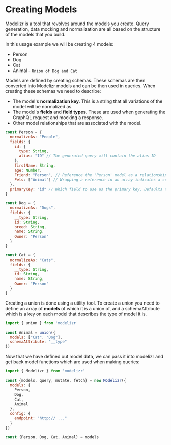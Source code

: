 # Creating Models

Modelizr is a tool that revolves around the models you create. Query generation, data mocking and normalization are all based on the structure of the models
that you build.

In this usage example we will be creating 4 models:

+ Person
+ Dog
+ Cat
+ Animal - `Union of Dog and Cat`

Models are defined by creating schemas. These schemas are then converted into Modelizr models and can be then used in queries. When creating these schemas we need to describe:

+ The model's **normalization key**. This is a string that all variations of the model will be normalized as.
+ The model's **fields** and **field types**. These are used when generating the GraphQL request and mocking a response.
+ Other model relationships that are associated with the model.

```javascript
const Person = {
  normalizeAs: "People",
  fields: {
    id: {
      type: String,
      alias: "ID" // The generated query will contain the alias ID
    },
    firstName: String,
    age: Number,
    Friend: "Person", // Reference the 'Person' model as a relationship
    Pets: ["Animal"] // Wrapping a reference in an array indicates a collection
  },
  primaryKey: "id" // Which field to use as the primary key. Defaults to 'id'
}
```

```javascript
const Dog = {
  normalizeAs: "Dogs",
  fields: {
    __type: String,
    id: String,
    breed: String,
    name: String,
    Owner: "Person"
  }
}
```

```javascript
const Cat = {
  normalizeAs: "Cats",
  fields: {
    __type: String,
    id: String,
    name: String,
    Owner: "Person"
  }
}
```

Creating a union is done using a utility tool. To create a union you need to define an array of **models** of which it is a union of, and a schemaAttribute which is a key on each model
that describes the type of model it is.

```javascript
import { union } from 'modelizr'

const Animal = union({
  models: ["Cat", "Dog"],
  schemaAttribute: "__type"
})
```

Now that we have defined out model data, we can pass it into modelizr and get back model functions which are used when making queries:

```javascript
import { Modelizr } from 'modelizr'

const {models, query, mutate, fetch} = new Modelizr({
  models: {
    Person,
    Dog,
    Cat,
    Animal
  },
  config: {
    endpoint: "http:// ..."
  }
})

const {Person, Dog, Cat, Animal} = models
```
